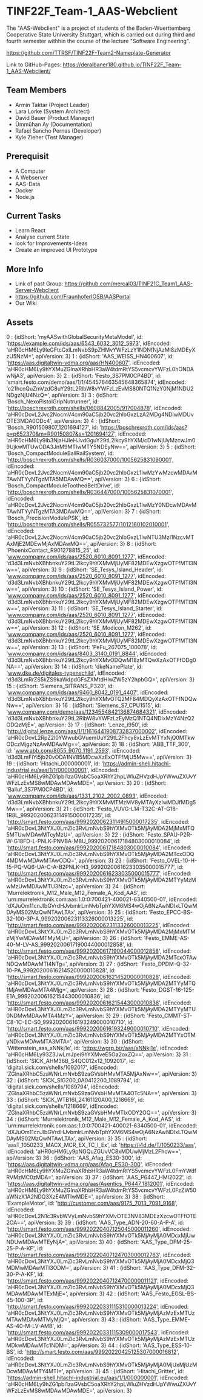 # TINF22F_Team-1_AAS-Webclient
The "AAS-Webclient" is a project of students of the Baden-Wuerttemberg Cooperative State University Stuttgart, which is carried out during third and fourth semester withhin the course of the lecture "Software Engineering".

https://github.com/TTRSF/TINF22F-Team2-Nameplate-Generator

Link to GitHub-Pages: https://deralbaner180.github.io/TINF22F_Team-1_AAS-Webclient/

## Team Members
- Armin Taktar          (Project Leader)
- Lara Lorke            (System Architect)
- David Bauer           (Product Manager)
- Ümmühan Ay            (Documentation)
- Rafael Sancho Pernas  (Developer)
- Kyle Zieher           (Test Manager) 
## Prerequisit
- A Computer 
- A Webserver
- AAS-Data
- Docker
- Node.js
## Current Tasks
- Learn React
- Analyse current State
- look for Improvements-Ideas
- Create an improved UI Prototype
## More Info
- Link of past Group: https://github.com/mercal03/TINF21C_Team1_AAS-Server-Webclient
- https://github.com/FraunhoferIOSB/AASPortal
- Our Wiki



## Assets
0
: 
{idShort: 'myAASwithGlobalSecurityMetaModel', id: 'https://example.com/ids/aas/6543_6032_3012_5973', idEncoded: 'aHR0cHM6Ly9leGFtcGxlLmNvbS9pZHMvYWFzLzY1NDNfNjAzMl8zMDEyXzU5NzM=', apiVersion: 3}
1
: 
{idShort: 'AAS_WEISS_HN400607', id: 'https://aas.digitaltwin-vdma.org/aas/HN400607', idEncoded: 'aHR0cHM6Ly9hYXMuZGlnaXRhbHR3aW4tdmRtYS5vcmcvYWFzL0hONDAwNjA3', apiVersion: 3}
2
: 
{idShort: 'Festo_3S7PM0CP4BD', id: 'smart.festo.com/demo/aas/1/1/454576463545648365874', idEncoded: 'c21hcnQuZmVzdG8uY29tL2RlbW8vYWFzLzEvMS80NTQ1NzY0NjM1NDU2NDgzNjU4NzQ=', apiVersion: 3}
3
: 
{idShort: 'Bosch_NexoPistolGripNutrunner', id: 'http://boschrexroth.com/shells/0608842005/917004878', idEncoded: 'aHR0cDovL2Jvc2NocmV4cm90aC5jb20vc2hlbGxzLzA2MDg4NDIwMDUvOTE3MDA0ODc4', apiVersion: 3}
4
: 
{idShort: 'Bosch_R901509807_1201694127', id: 'https://boschrexroth.com/ids/aas?p=p652370&m=R90150807&s=1201694127', idEncoded: 'aHR0cHM6Ly9ib3NjaHJleHJvdGguY29tL2lkcy9hYXM/cD1wNjUyMzcwJm09UjkwMTUwODA3JnM9MTIwMTY5NDEyNw==', apiVersion: 3}
5
: 
{idShort: 'Bosch_CompactModuleBallRailSystem', id: 'http://boschrexroth.com/shells/R036037000/1005625831090001', idEncoded: 'aHR0cDovL2Jvc2NocmV4cm90aC5jb20vc2hlbGxzL1IwMzYwMzcwMDAvMTAwNTYyNTgzMTA5MDAwMQ==', apiVersion: 3}
6
: 
{idShort: 'Bosch_CompactModuleToothedBeltDrive', id: 'http://boschrexroth.com/shells/R036447000/1005625831070001', idEncoded: 'aHR0cDovL2Jvc2NocmV4cm90aC5jb20vc2hlbGxzL1IwMzY0NDcwMDAvMTAwNTYyNTgzMTA3MDAwMQ==', apiVersion: 3}
7
: 
{idShort: 'Bosch_PrecisionModulePSK', id: 'http://boschrexroth.com/shells/R055732577/1012160102010001', idEncoded: 'aHR0cDovL2Jvc2NocmV4cm90aC5jb20vc2hlbGxzL1IwNTU3MzI1NzcvMTAxMjE2MDEwMjAxMDAwMQ==', apiVersion: 3}
8
: 
{idShort: 'PhoenixContact_R901278815_25', id: 'www.company.com/ids/aas/2520_6010_8091_1277', idEncoded: 'd3d3LmNvbXBhbnkuY29tL2lkcy9hYXMvMjUyMF82MDEwXzgwOTFfMTI3Nw==', apiVersion: 3}
9
: 
{idShort: 'SE_Tesys_Island_Header', id: 'www.company.com/ids/aas/2520_6010_8091_1277', idEncoded: 'd3d3LmNvbXBhbnkuY29tL2lkcy9hYXMvMjUyMF82MDEwXzgwOTFfMTI3Nw==', apiVersion: 3}
10
: 
{idShort: 'SE_Tesys_Island_Power', id: 'www.company.com/ids/aas/2520_6010_8091_1277', idEncoded: 'd3d3LmNvbXBhbnkuY29tL2lkcy9hYXMvMjUyMF82MDEwXzgwOTFfMTI3Nw==', apiVersion: 3}
11
: 
{idShort: 'SE_Tesys_Island_Starter', id: 'www.company.com/ids/aas/2520_6010_8091_1277', idEncoded: 'd3d3LmNvbXBhbnkuY29tL2lkcy9hYXMvMjUyMF82MDEwXzgwOTFfMTI3Nw==', apiVersion: 3}
12
: 
{idShort: 'SE_Modicon_M262', id: 'www.company.com/ids/aas/2520_6010_8091_1277', idEncoded: 'd3d3LmNvbXBhbnkuY29tL2lkcy9hYXMvMjUyMF82MDEwXzgwOTFfMTI3Nw==', apiVersion: 3}
13
: 
{idShort: 'PeFu_267075_100078', id: 'www.company.com/ids/aas/8403_3140_0191_8844', idEncoded: 'd3d3LmNvbXBhbnkuY29tL2lkcy9hYXMvODQwM18zMTQwXzAxOTFfODg0NA==', apiVersion: 3}
14
: 
{idShort: 'dkeNamePlate', id: 'www.dke.de/digitales-typenschild', idEncoded: 'd3d3LmRrZS5kZS9kaWdpdGFsZXMtdHlwZW5zY2hpbGQ=', apiVersion: 3}
15
: 
{idShort: 'Siemens_SITRANS_P320', id: 'www.company.com/ids/aas/9460_8042_0191_4407', idEncoded: 'd3d3LmNvbXBhbnkuY29tL2lkcy9hYXMvOTQ2MF84MDQyXzAxOTFfNDQwNw==', apiVersion: 3}
16
: 
{idShort: 'Siemens_S7_CPU1515', id: 'www.company.com/demo/aas/1234554842136874684321', idEncoded: 'd3d3LmNvbXBhbnkuY29tL2RlbW8vYWFzLzEyMzQ1NTQ4NDIxMzY4NzQ2ODQzMjE=', apiVersion: 3}
17
: 
{idShort: 'Lenze_i950', id: 'http://digital.lenze.com/aas/1/1/1616441908732837000002', idEncoded: 'aHR0cDovL2RpZ2l0YWwubGVuemUuY29tL2Fhcy8xLzEvMTYxNjQ0MTkwODczMjgzNzAwMDAwMg==', apiVersion: 3}
18
: 
{idShort: 'ABB_TTF_300', id: 'www.abb.com/8055_9070_1191_2593', idEncoded: 'd3d3LmFiYi5jb20vODA1NV85MDcwXzExOTFfMjU5Mw==', apiVersion: 3}
19
: 
{idShort: 'Hitachi_000000001', id: 'https://admin-shell.hitachi-industrial.eu/aas/1/1/000000001', idEncoded: 'aHR0cHM6Ly9hZG1pbi1zaGVsbC5oaXRhY2hpLWluZHVzdHJpYWwuZXUvYWFzLzEvMS8wMDAwMDAwMDE=', apiVersion: 3}
20
: 
{idShort: 'Balluf_3S7PM0CP4BD', id: 'www.company.com/ids/aas/1331_2102_2002_0893', idEncoded: 'd3d3LmNvbXBhbnkuY29tL2lkcy9hYXMvMTMzMV8yMTAyXzIwMDJfMDg5Mw==', apiVersion: 3}
21
: 
{idShort: 'Festo_VUVG-L14-T32C-AT-G18-1R8L_99920200623114915000017235', id: 'http://smart.festo.com/aas/99920200623114915000017235', idEncoded: 'aHR0cDovL3NtYXJ0LmZlc3RvLmNvbS9hYXMvOTk5MjAyMDA2MjMxMTQ5MTUwMDAwMTcyMzU=', apiVersion: 3}
22
: 
{idShort: 'Festo_SPAU-P2R-W-G18FD-L-PNLK-PNVBA-M8U_99920200617184803000010084', id: 'http://smart.festo.com/aas/99920200617184803000010084', idEncoded: 'aHR0cDovL3NtYXJ0LmZlc3RvLmNvbS9hYXMvOTk5MjAyMDA2MTcxODQ4MDMwMDAwMTAwODQ=', apiVersion: 3}
23
: 
{idShort: 'Festo_OVEL-10-H-15-PQ-VQ6-UA-C-A-B2PNLK-H3_99920200616233035000015777', id: 'http://smart.festo.com/aas/99920200616233035000015777', idEncoded: 'aHR0cDovL3NtYXJ0LmZlc3RvLmNvbS9hYXMvOTk5MjAyMDA2MTYyMzMwMzUwMDAwMTU3Nzc=', apiVersion: 3}
24
: 
{idShort: 'Murrelektronik_M12_Male_M12_Female_A_Kod_AAS', id: 'urn:murrelektronik.com:aas:1.0:0:700421-400021-6340500-01', idEncoded: 'dXJuOm11cnJlbGVrdHJvbmlrLmNvbTphYXM6MS4wOjA6NzAwNDIxLTQwMDAyMS02MzQwNTAwLTAx', apiVersion: 3}
25
: 
{idShort: 'Festo_EPCC-BS-32-100-3P-A_99920200623113326000013225', id: 'http://smart.festo.com/aas/99920200623113326000013225', idEncoded: 'aHR0cDovL3NtYXJ0LmZlc3RvLmNvbS9hYXMvOTk5MjAyMDA2MjMxMTMzMjYwMDAwMTMyMjU=', apiVersion: 3}
26
: 
{idShort: 'Festo_EMME-AS-40-M-LV-AS_99920200617190044000012858', id: 'http://smart.festo.com/aas/99920200617190044000012858', idEncoded: 'aHR0cDovL3NtYXJ0LmZlc3RvLmNvbS9hYXMvOTk5MjAyMDA2MTcxOTAwNDQwMDAwMTI4NTg=', apiVersion: 3}
27
: 
{idShort: 'Festo_DPDM-Q-32-10-PA_99920200616214520000010828', id: 'http://smart.festo.com/aas/99920200616214520000010828', idEncoded: 'aHR0cDovL3NtYXJ0LmZlc3RvLmNvbS9hYXMvOTk5MjAyMDA2MTYyMTQ1MjAwMDAwMTA4Mjg=', apiVersion: 3}
28
: 
{idShort: 'Festo_DGST-16-125-E1A_99920200616215443000010836', id: 'http://smart.festo.com/aas/99920200616215443000010836', idEncoded: 'aHR0cDovL3NtYXJ0LmZlc3RvLmNvbS9hYXMvOTk5MjAyMDA2MTYyMTU0NDMwMDAwMTA4MzY=', apiVersion: 3}
29
: 
{idShort: 'Festo_CMMT-ST-C8-1C-EC-S0_99920200616193249000010710', id: 'http://smart.festo.com/aas/99920200616193249000010710', idEncoded: 'aHR0cDovL3NtYXJ0LmZlc3RvLmNvbS9hYXMvOTk5MjAyMDA2MTYxOTMyNDkwMDAwMTA3MTA=', apiVersion: 3}
30
: 
{idShort: 'Wittenstein_aas_xNNkj1e', id: 'https://wgrp.biz/aas/xNNkj1e', idEncoded: 'aHR0cHM6Ly93Z3JwLmJpei9hYXMveE5Oa2oxZQ==', apiVersion: 3}
31
: 
{idShort: 'SICK_AHM36B_S4QC012x12_1092017', id: 'digital.sick.com/shells/1092017', idEncoded: 'ZGlnaXRhbC5zaWNrLmNvbS9zaGVsbHMvMTA5MjAxNw==', apiVersion: 3}
32
: 
{idShort: 'SICK_SIG200_0A0412200_1089794', id: 'digital.sick.com/shells/1089794', idEncoded: 'ZGlnaXRhbC5zaWNrLmNvbS9zaGVsbHMvMTA4OTc5NA==', apiVersion: 3}
33
: 
{idShort: 'SICK_WTB16I_24161120A00_1218669', id: 'digital.sick.com/shells/1218669', idEncoded: 'ZGlnaXRhbC5zaWNrLmNvbS9zaGVsbHMvMTIxODY2OQ==', apiVersion: 3}
34
: 
{idShort: 'Murrelektronik_M12_Male_M12_Female_A_Kod_AAS', id: 'urn:murrelektronik.com:aas:1.0:0:700421-400021-6340500-01', idEncoded: 'dXJuOm11cnJlbGVrdHJvbmlrLmNvbTphYXM6MS4wOjA6NzAwNDIxLTQwMDAyMS02MzQwNTAwLTAx', apiVersion: 3}
35
: 
{idShort: 'aasT_1050233_MACX_MCR_EX_TC_I_Ex', id: 'https://i4d.de/T/1050233/aas', idEncoded: 'aHR0cHM6Ly9pNGQuZGUvVC8xMDUwMjMzL2Fhcw==', apiVersion: 3}
36
: 
{idShort: 'AAS_Afag_ES30-300', id: 'https://aas.digitaltwin-vdma.org/aas/Afag_ES30-300', idEncoded: 'aHR0cHM6Ly9hYXMuZGlnaXRhbHR3aW4tdmRtYS5vcmcvYWFzL0FmYWdfRVMzMC0zMDA=', apiVersion: 3}
37
: 
{idShort: 'AAS_P6447_HMI2022', id: 'https://aas.digitaltwin-vdma.org/aas/Asentics_P6447_1812001', idEncoded: 'aHR0cHM6Ly9hYXMuZGlnaXRhbHR3aW4tdmRtYS5vcmcvYWFzL0FzZW50aWNzX1A2NDQ3XzE4MTIwMDE=', apiVersion: 3}
38
: 
{idShort: 'ExampleMotor', id: 'http://customer.com/aas/9175_7013_7091_9168', idEncoded: 'aHR0cDovL2N1c3RvbWVyLmNvbS9hYXMvOTE3NV83MDEzXzcwOTFfOTE2OA==', apiVersion: 3}
39
: 
{idShort: 'AAS_Type_ADN-20-60-A-P-A', id: 'http://smart.festo.com/aas/99920220407125045000011260', idEncoded: 'aHR0cDovL3NtYXJ0LmZlc3RvLmNvbS9hYXMvOTk5MjAyMjA0MDcxMjUwNDUwMDAwMTEyNjA=', apiVersion: 3}
40
: 
{idShort: 'AAS_Type_DFM-25-25-P-A-KF', id: 'http://smart.festo.com/aas/99920220407124703000012783', idEncoded: 'aHR0cDovL3NtYXJ0LmZlc3RvLmNvbS9hYXMvOTk5MjAyMjA0MDcxMjQ3MDMwMDAwMTI3ODM=', apiVersion: 3}
41
: 
{idShort: 'AAS_Type_DFM-32-30-P-A-KF', id: 'http://smart.festo.com/aas/99920220407124700000011121', idEncoded: 'aHR0cDovL3NtYXJ0LmZlc3RvLmNvbS9hYXMvOTk5MjAyMjA0MDcxMjQ3MDAwMDAwMTExMjE=', apiVersion: 3}
42
: 
{idShort: 'AAS_Festo_EGSL-BS-45-100-3P', id: 'http://smart.festo.com/aas/99920220331115310000013224', idEncoded: 'aHR0cDovL3NtYXJ0LmZlc3RvLmNvbS9hYXMvOTk5MjAyMjAzMzExMTUzMTAwMDAwMTMyMjQ=', apiVersion: 3}
43
: 
{idShort: 'AAS_Type_EMME-AS-40-M-LV-AMB', id: 'http://smart.festo.com/aas/99920220331115309000017543', idEncoded: 'aHR0cDovL3NtYXJ0LmZlc3RvLmNvbS9hYXMvOTk5MjAyMjAzMzExMTUzMDkwMDAwMTc1NDM=', apiVersion: 3}
44
: 
{idShort: 'AAS_Type_ESS-10-BS', id: 'http://smart.festo.com/aas/99920220425125307000016812', idEncoded: 'aHR0cDovL3NtYXJ0LmZlc3RvLmNvbS9hYXMvOTk5MjAyMjA0MjUxMjUzMDcwMDAwMTY4MTI=', apiVersion: 3}
45
: 
{idShort: 'Hitachi_Gritter', id: 'https://admin-shell.hitachi-industrial.eu/aas/1/1/000000001', idEncoded: 'aHR0cHM6Ly9hZG1pbi1zaGVsbC5oaXRhY2hpLWluZHVzdHJpYWwuZXUvYWFzLzEvMS8wMDAwMDAwMDE=', apiVersion: 3}

